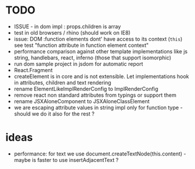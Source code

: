 # TODO

 * ISSUE - <If> in dom impl : props.children is array
 * test in old browsers / rhino (should work on IE8)
 * issue: DOM :function elements dont' have access to its context (`this`) see test "function attribute in function element context"
 * performance comparison against other template implementations like js string, handlebars, react, inferno (those that support isomorphic)
 * run dom sample project in jsdom for automatic report
 * React.Fragment
 * createElement is in core and is not extensible. Let implementations hook in attributes, children and text rendering
 * rename ElementLikeImplRenderConfig to ImplRenderConfig
 * remove react non standard attributes from typings or support them
 * rename JSXAloneComponent to JSXAloneClassElement
 * we are escaping attribute values in string impl only for function type - should we do it also for the rest ?

# ideas

 * performance: for text we use document.createTextNode(this.content) - maybe is faster to use insertAdjacentText ? 